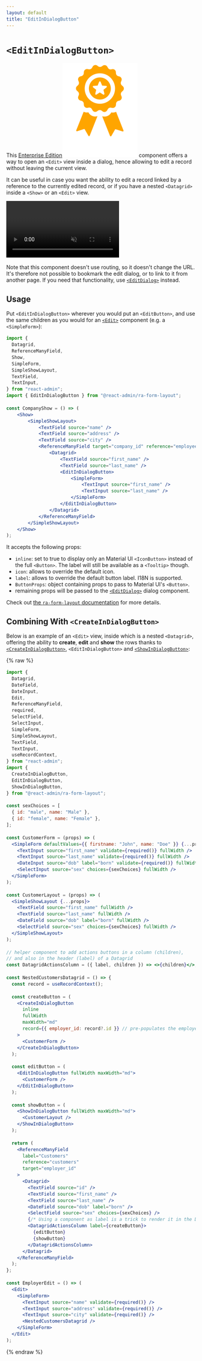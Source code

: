 ```yaml
---
layout: default
title: "EditInDialogButton"
---
```


# `<EditInDialogButton>`

This [Enterprise Edition](https://marmelab.com/ra-enterprise)<img class="icon" src="./img/premium.svg" /> component offers a way to open an `<Edit>` view inside a dialog, hence allowing to edit a record without leaving the current view.

It can be useful in case you want the ability to edit a record linked by a reference to the currently edited record, or if you have a nested `<Datagrid>` inside a `<Show>` or an `<Edit>` view. 

<video controls autoplay playsinline muted loop>
  <source src="https://marmelab.com/ra-enterprise/modules/assets/ra-form-layout/latest/InDialogButtons.webm" type="video/webm" />
  Your browser does not support the video tag.
</video>

Note that this component doesn't use routing, so it doesn't change the URL. It's therefore not possible to bookmark the edit dialog, or to link to it from another page. If you need that functionality, use [`<EditDialog>`](./EditDialog.md) instead.

## Usage

Put `<EditInDialogButton>` wherever you would put an `<EditButton>`, and use the same children as you would for an [`<Edit>`](./Edit.md) component (e.g. a `<SimpleForm>`): 

```jsx
import {
  Datagrid,
  ReferenceManyField,
  Show,
  SimpleForm,
  SimpleShowLayout,
  TextField,
  TextInput,
} from "react-admin";
import { EditInDialogButton } from "@react-admin/ra-form-layout";

const CompanyShow = () => (
    <Show>
        <SimpleShowLayout>
            <TextField source="name" />
            <TextField source="address" />
            <TextField source="city" />
            <ReferenceManyField target="company_id" reference="employees">
                <Datagrid>
                    <TextField source="first_name" />
                    <TextField source="last_name" />
                    <EditInDialogButton>
                        <SimpleForm>
                            <TextInput source="first_name" />
                            <TextInput source="last_name" />
                        </SimpleForm>
                    </EditInDialogButton>
                </Datagrid>
            </ReferenceManyField>
        </SimpleShowLayout>
    </Show>
);
```

It accepts the following props:

* `inline`: set to true to display only an Material UI `<IconButton>` instead of the full `<Button>`. The label will still be available as a `<Tooltip>` though.
* `icon`: allows to override the default icon.
* `label`: allows to override the default button label. I18N is supported.
* `ButtonProps`: object containing props to pass to Material UI's `<Button>`.
* remaining props will be passed to the [`<EditDialog>`](./EditDialog.md) dialog component.

Check out [the `ra-form-layout` documentation](https://marmelab.com/ra-enterprise/modules/ra-form-layout#createindialogbutton-editindialogbutton-and-showindialogbutton) for more details.

## Combining With `<CreateInDialogButton>`

Below is an example of an `<Edit>` view, inside which is a nested `<Datagrid>`, offering the ability to **create**, **edit** and **show** the rows thanks to [`<CreateInDialogButton>`](./CreateInDialogButton.md), `<EditInDialogButton>` and [`<ShowInDialogButton>`](./ShowInDialogButton.md):

{% raw %}
```jsx
import {
  Datagrid,
  DateField,
  DateInput,
  Edit,
  ReferenceManyField,
  required,
  SelectField,
  SelectInput,
  SimpleForm,
  SimpleShowLayout,
  TextField,
  TextInput,
  useRecordContext,
} from "react-admin";
import {
  CreateInDialogButton,
  EditInDialogButton,
  ShowInDialogButton,
} from "@react-admin/ra-form-layout";

const sexChoices = [
  { id: "male", name: "Male" },
  { id: "female", name: "Female" },
];

const CustomerForm = (props) => (
  <SimpleForm defaultValues={{ firstname: "John", name: "Doe" }} {...props}>
    <TextInput source="first_name" validate={required()} fullWidth />
    <TextInput source="last_name" validate={required()} fullWidth />
    <DateInput source="dob" label="born" validate={required()} fullWidth />
    <SelectInput source="sex" choices={sexChoices} fullWidth />
  </SimpleForm>
);

const CustomerLayout = (props) => (
  <SimpleShowLayout {...props}>
    <TextField source="first_name" fullWidth />
    <TextField source="last_name" fullWidth />
    <DateField source="dob" label="born" fullWidth />
    <SelectField source="sex" choices={sexChoices} fullWidth />
  </SimpleShowLayout>
);

// helper component to add actions buttons in a column (children),
// and also in the header (label) of a Datagrid
const DatagridActionsColumn = ({ label, children }) => <>{children}</>;

const NestedCustomersDatagrid = () => {
  const record = useRecordContext();

  const createButton = (
    <CreateInDialogButton
      inline
      fullWidth
      maxWidth="md"
      record={{ employer_id: record?.id }} // pre-populates the employer_id to link the new customer to the current employer
    >
      <CustomerForm />
    </CreateInDialogButton>
  );

  const editButton = (
    <EditInDialogButton fullWidth maxWidth="md">
      <CustomerForm />
    </EditInDialogButton>
  );

  const showButton = (
    <ShowInDialogButton fullWidth maxWidth="md">
      <CustomerLayout />
    </ShowInDialogButton>
  );

  return (
    <ReferenceManyField
      label="Customers"
      reference="customers"
      target="employer_id"
    >
      <Datagrid>
        <TextField source="id" />
        <TextField source="first_name" />
        <TextField source="last_name" />
        <DateField source="dob" label="born" />
        <SelectField source="sex" choices={sexChoices} />
        {/* Using a component as label is a trick to render it in the Datagrid header */}
        <DatagridActionsColumn label={createButton}>
          {editButton}
          {showButton}
        </DatagridActionsColumn>
      </Datagrid>
    </ReferenceManyField>
  );
};

const EmployerEdit = () => (
  <Edit>
    <SimpleForm>
      <TextInput source="name" validate={required()} />
      <TextInput source="address" validate={required()} />
      <TextInput source="city" validate={required()} />
      <NestedCustomersDatagrid />
    </SimpleForm>
  </Edit>
);
```
{% endraw %}


